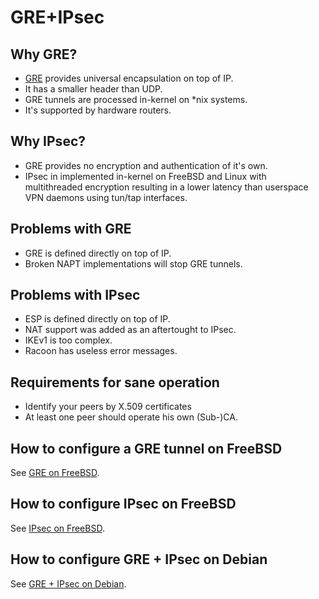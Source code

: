# GRE+IPsec

## Why GRE?
* [GRE](https://en.wikipedia.org/wiki/GRE) provides universal encapsulation on top of IP.
* It has a smaller header than UDP.
* GRE tunnels are processed in-kernel on *nix systems.
* It's supported by hardware routers.

## Why IPsec?
* GRE provides no encryption and authentication of it's own.
* IPsec in implemented in-kernel on FreeBSD and Linux with multithreaded encryption resulting in a lower latency than userspace VPN daemons using tun/tap interfaces.

## Problems with GRE
* GRE is defined directly on top of IP.
* Broken NAPT implementations will stop GRE tunnels.

## Problems with IPsec
* ESP is defined directly on top of IP.
* NAT support was added as an aftertought to IPsec.
* IKEv1 is too complex.
* Racoon has useless error messages.

## Requirements for sane operation
* Identify your peers by X.509 certificates
* At least one peer should operate his own (Sub-)CA.

## How to configure a GRE tunnel on FreeBSD
See [GRE on FreeBSD](/howto/GRE-on-FreeBSD).

## How to configure IPsec on FreeBSD
See [IPsec on FreeBSD](/howto/IPsec-on-FreeBSD).

## How to configure GRE + IPsec on Debian
See [GRE + IPsec on Debian](/howto/IPsecWithPublicKeys/GRE-plus-IPsec-Debian).

